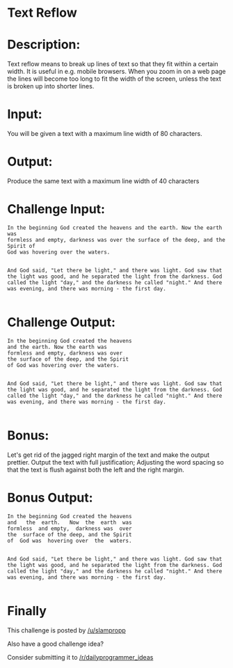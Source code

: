 # Text Reflow
<div class="md"><h1>Description:</h1>
<p>Text reflow means to break up lines of text so that they fit within a certain width. It is useful in e.g. mobile browsers. When you zoom in on a web page the lines will become too long to fit the width of the screen, unless the text is broken up into shorter lines.</p>
<h1>Input:</h1>
<p>You will be given a text with a maximum line width of 80 characters.</p>
<h1>Output:</h1>
<p>Produce the same text with a maximum line width of 40 characters</p>
<h1>Challenge Input:</h1>
<pre><code>In the beginning God created the heavens and the earth. Now the earth was 
formless and empty, darkness was over the surface of the deep, and the Spirit of
God was hovering over the waters.

And God said, "Let there be light," and there was light. God saw that the light
was good, and he separated the light from the darkness. God called the light
"day," and the darkness he called "night." And there was evening, and there was
morning - the first day.
</code></pre>
<h1>Challenge Output:</h1>
<pre><code>In the beginning God created the heavens
and the earth. Now the earth was
formless and empty, darkness was over
the surface of the deep, and the Spirit
of God was hovering over the waters.

And God said, "Let there be light," and
there was light. God saw that the light
was good, and he separated the light
from the darkness. God called the light
"day," and the darkness he called
"night." And there was evening, and
there was morning - the first day.
</code></pre>
<h1>Bonus:</h1>
<p>Let's get rid of the jagged right margin of the text and make the output prettier. Output the text with full justification; Adjusting the word spacing so that the text is flush against both the left and the right margin.</p>
<h1>Bonus Output:</h1>
<pre><code>In the beginning God created the heavens
and   the  earth.   Now  the  earth  was
formless  and empty,  darkness was  over
the  surface of the deep, and the Spirit
of  God was  hovering over  the  waters.

And  God said, "Let there be light," and
there  was light. God saw that the light
was  good, and  he separated  the  light
from  the darkness. God called the light
"day,"   and  the   darkness  he  called
"night."  And  there  was  evening,  and
there  was  morning  -  the  first  day.
</code></pre>
<h1>Finally</h1>
<p>This challenge is posted by <a href="/u/slampropp">/u/slampropp</a></p>
<p>Also have a good challenge idea?</p>
<p>Consider submitting it to <a href="/r/dailyprogrammer_ideas">/r/dailyprogrammer_ideas</a></p>
</div>
